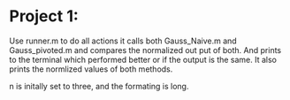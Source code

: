 
# Project 1:

Use runner.m to do all actions it calls both Gauss_Naive.m and Gauss_pivoted.m and compares the normalized out put of both. And prints to the terminal which performed better or if the output is the same. It also prints the normlized values of both methods.

n is initally set to three, and the formating is long.